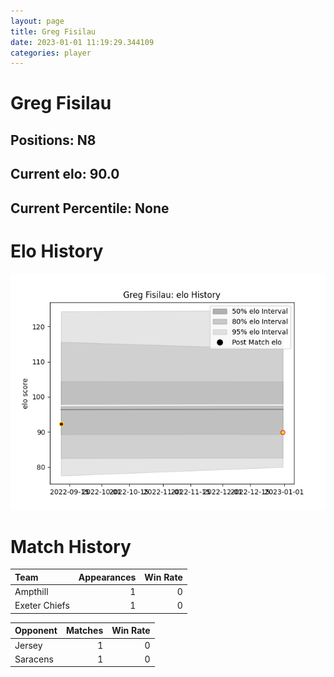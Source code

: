 ```yaml
---  
layout: page  
title: Greg Fisilau  
date: 2023-01-01 11:19:29.344109  
categories: player  
---
```

# Greg Fisilau

## Positions: N8

## Current elo: 90.0

## Current Percentile: None

# Elo History


![elo history](history_GregFisilau.png)
# Match History


| Team          |   Appearances |   Win Rate |
|:--------------|--------------:|-----------:|
| Ampthill      |             1 |          0 |
| Exeter Chiefs |             1 |          0 |

| Opponent   |   Matches |   Win Rate |
|:-----------|----------:|-----------:|
| Jersey     |         1 |          0 |
| Saracens   |         1 |          0 |